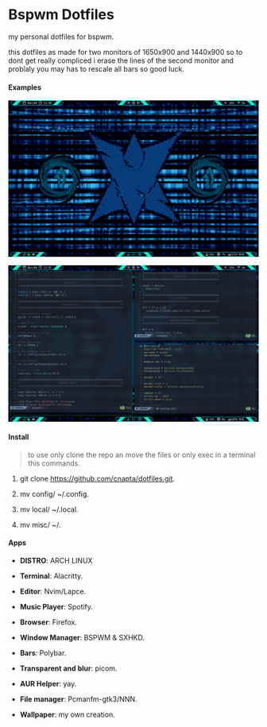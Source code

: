 # Bspwm Dotfiles
my personal dotfiles for bspwm.

this dotfiles as made for two monitors of 1650x900 and 1440x900 so to dont get really compliced i 
erase the lines of the second monitor and problaly you may has to rescale all bars so good luck.

#### Examples

![desktop0](.assets/examples-0.png)

![desktop1](.assets/examples-2.png)

#### Install

> to use only clone the repo an move the files or only exec in a terminal this commands.

1. git clone https://github.com/cnapta/dotfiles.git.

2. mv config/ ~/.config.

3. mv local/ ~/.local.

4. mv misc/ ~/.

#### Apps 

- **DISTRO**: ARCH LINUX

- **Terminal**: Alacritty.
- **Editor**: Nvim/Lapce.
- **Music Player**: Spotify.
- **Browser**: Firefox.
- **Window Manager**: BSPWM & SXHKD.
- **Bars**: Polybar.
- **Transparent and blur**: picom.
- **AUR Helper**: yay.
- **File manager**: Pcmanfm-gtk3/NNN.
- **Wallpaper**: my own creation.
